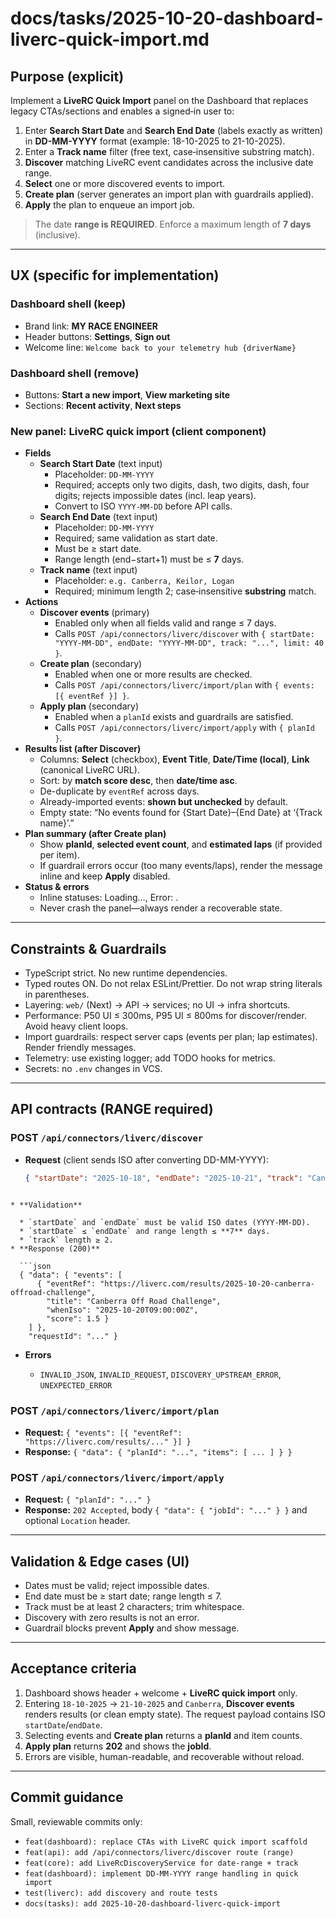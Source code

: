 # docs/tasks/2025-10-20-dashboard-liverc-quick-import.md

## Purpose (explicit)
Implement a **LiveRC Quick Import** panel on the Dashboard that replaces legacy CTAs/sections and enables a signed‑in user to:
1) Enter **Search Start Date** and **Search End Date** (labels exactly as written) in **DD-MM-YYYY** format (example: 18-10-2025 to 21-10-2025).
2) Enter a **Track name** filter (free text, case‑insensitive substring match).
3) **Discover** matching LiveRC event candidates across the inclusive date range.
4) **Select** one or more discovered events to import.
5) **Create plan** (server generates an import plan with guardrails applied).
6) **Apply** the plan to enqueue an import job.

> The date **range is REQUIRED**. Enforce a maximum length of **7 days** (inclusive).

---

## UX (specific for implementation)

### Dashboard shell (keep)
- Brand link: **MY RACE ENGINEER**
- Header buttons: **Settings**, **Sign out**
- Welcome line: `Welcome back to your telemetry hub {driverName}`

### Dashboard shell (remove)
- Buttons: **Start a new import**, **View marketing site**
- Sections: **Recent activity**, **Next steps**

### New panel: **LiveRC quick import** (client component)
- **Fields**
  - **Search Start Date** (text input)
    - Placeholder: `DD-MM-YYYY`
    - Required; accepts only two digits, dash, two digits, dash, four digits; rejects impossible dates (incl. leap years).
    - Convert to ISO `YYYY-MM-DD` before API calls.
  - **Search End Date** (text input)
    - Placeholder: `DD-MM-YYYY`
    - Required; same validation as start date.
    - Must be ≥ start date.
    - Range length (end−start+1) must be ≤ **7** days.
  - **Track name** (text input)
    - Placeholder: `e.g. Canberra, Keilor, Logan`
    - Required; minimum length 2; case‑insensitive **substring** match.
- **Actions**
  - **Discover events** (primary)
    - Enabled only when all fields valid and range ≤ 7 days.
    - Calls `POST /api/connectors/liverc/discover` with `{ startDate: "YYYY-MM-DD", endDate: "YYYY-MM-DD", track: "...", limit: 40 }`.
  - **Create plan** (secondary)
    - Enabled when one or more results are checked.
    - Calls `POST /api/connectors/liverc/import/plan` with `{ events: [{ eventRef }] }`.
  - **Apply plan** (secondary)
    - Enabled when a `planId` exists and guardrails are satisfied.
    - Calls `POST /api/connectors/liverc/import/apply` with `{ planId }`.
- **Results list (after Discover)**
  - Columns: **Select** (checkbox), **Event Title**, **Date/Time (local)**, **Link** (canonical LiveRC URL).
  - Sort: by **match score desc**, then **date/time asc**.
  - De-duplicate by `eventRef` across days.
  - Already-imported events: **shown but unchecked** by default.
  - Empty state: “No events found for {Start Date}–{End Date} at ‘{Track name}’.”
- **Plan summary (after Create plan)**
  - Show **planId**, **selected event count**, and **estimated laps** (if provided per item).
  - If guardrail errors occur (too many events/laps), render the message inline and keep **Apply** disabled.
- **Status & errors**
  - Inline statuses: Loading…, Error: <message>.
  - Never crash the panel—always render a recoverable state.

---

## Constraints & Guardrails
- TypeScript strict. No new runtime dependencies.
- Typed routes ON. Do not relax ESLint/Prettier. Do not wrap string literals in parentheses.
- Layering: `web/` (Next) → API → services; no UI → infra shortcuts.
- Performance: P50 UI ≤ 300ms, P95 UI ≤ 800ms for discover/render. Avoid heavy client loops.
- Import guardrails: respect server caps (events per plan; lap estimates). Render friendly messages.
- Telemetry: use existing logger; add TODO hooks for metrics.
- Secrets: no `.env` changes in VCS.

---

## API contracts (RANGE required)

### POST `/api/connectors/liverc/discover`
- **Request** (client sends ISO after converting DD-MM-YYYY):
  ```json
  { "startDate": "2025-10-18", "endDate": "2025-10-21", "track": "Canberra", "limit": 40 }
```

* **Validation**

  * `startDate` and `endDate` must be valid ISO dates (YYYY-MM-DD).
  * `startDate` ≤ `endDate` and range length ≤ **7** days.
  * `track` length ≥ 2.
* **Response (200)**

  ```json
  { "data": { "events": [
      { "eventRef": "https://liverc.com/results/2025-10-20-canberra-offroad-challenge",
        "title": "Canberra Off Road Challenge",
        "whenIso": "2025-10-20T09:00:00Z",
        "score": 1.5 }
    ] },
    "requestId": "..." }
  ```
* **Errors**

  * `INVALID_JSON`, `INVALID_REQUEST`, `DISCOVERY_UPSTREAM_ERROR`, `UNEXPECTED_ERROR`

### POST `/api/connectors/liverc/import/plan`

* **Request:** `{ "events": [{ "eventRef": "https://liverc.com/results/..." }] }`
* **Response:** `{ "data": { "planId": "...", "items": [ ... ] } }`

### POST `/api/connectors/liverc/import/apply`

* **Request:** `{ "planId": "..." }`
* **Response:** `202 Accepted`, body `{ "data": { "jobId": "..." } }` and optional `Location` header.

---

## Validation & Edge cases (UI)

* Dates must be valid; reject impossible dates.
* End date must be ≥ start date; range length ≤ 7.
* Track must be at least 2 characters; trim whitespace.
* Discovery with zero results is not an error.
* Guardrail blocks prevent **Apply** and show message.

---

## Acceptance criteria

1. Dashboard shows header + welcome + **LiveRC quick import** only.
2. Entering `18-10-2025` → `21-10-2025` and `Canberra`, **Discover events** renders results (or clean empty state). The request payload contains ISO `startDate`/`endDate`.
3. Selecting events and **Create plan** returns a **planId** and item counts.
4. **Apply plan** returns **202** and shows the **jobId**.
5. Errors are visible, human-readable, and recoverable without reload.

---

## Commit guidance

Small, reviewable commits only:

* `feat(dashboard): replace CTAs with LiveRC quick import scaffold`
* `feat(api): add /api/connectors/liverc/discover route (range)`
* `feat(core): add LiveRcDiscoveryService for date-range + track`
* `feat(dashboard): implement DD-MM-YYYY range handling in quick import`
* `test(liverc): add discovery and route tests`
* `docs(tasks): add 2025-10-20-dashboard-liverc-quick-import`

